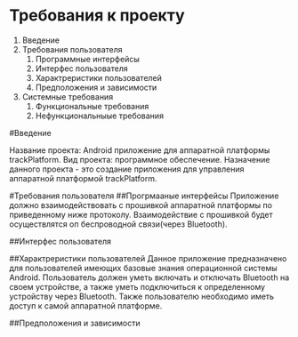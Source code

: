 # Требования к проекту

1. Введение
2. Требования пользователя
	1. Программные интерфейсы
	2. Интерфес пользователя
	3. Характреристики пользователей
	4. Предположения и зависимости
3. Системные требования
	1. Функциональные требования
	2. Нефункциональныые требования

#Введение 

Название проекта: Android приложение для аппаратной платформы trackPlatform. 
Вид проекта: программное обеспечение. 
Назначение данного проекта - это создание приложения для управления аппаратной платформой trackPlatform. 

#Требования пользователя
##Прогрмааные интерфейсы
Приложение должно взаимодействовать с прошивкой аппаратной платформы по приведенному ниже протоколу. 
Взаимодействие с прошивкой будет осуществлятся оп беспроводной связи(через Bluetooth).

##Интерфес пользователя

##Характреристики пользователей 
Данное приложение предназначено для пользователей имеющих базовые знания операционной системы Android. 
Пользователь должен уметь включать и отключать Bluetooth на своем устройстве, а также уметь подключиться 
к определенному устройству через Bluetooth. Также пользователю необходимо иметь доступ к самой аппаратной 
платформе.

##Предположения и зависимости



